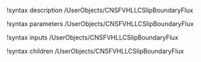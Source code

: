 !syntax description /UserObjects/CNSFVHLLCSlipBoundaryFlux

!syntax parameters /UserObjects/CNSFVHLLCSlipBoundaryFlux

!syntax inputs /UserObjects/CNSFVHLLCSlipBoundaryFlux

!syntax children /UserObjects/CNSFVHLLCSlipBoundaryFlux
